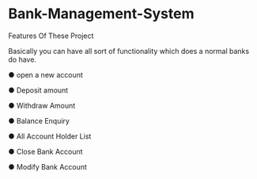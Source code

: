 # Bank-Management-System

Features Of These Project

Basically you can have all sort of functionality which does a normal banks do have.

● open a new account

● Deposit amount

● Withdraw Amount

● Balance Enquiry

● All Account Holder List

● Close Bank Account

● Modify Bank Account
